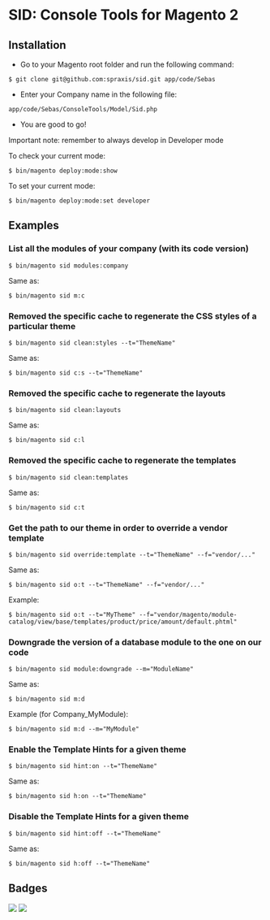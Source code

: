 # SID: Console Tools for Magento 2

## Installation

- Go to your Magento root folder and run the following command:
```
$ git clone git@github.com:spraxis/sid.git app/code/Sebas
```
- Enter your Company name in the following file:
```
app/code/Sebas/ConsoleTools/Model/Sid.php
```
- You are good to go!


Important note: remember to always develop in Developer mode

To check your current mode:
```
$ bin/magento deploy:mode:show
```
To set your current mode:
```
$ bin/magento deploy:mode:set developer
```


## Examples

### List all the modules of your company (with its code version)

```
$ bin/magento sid modules:company
```
Same as:
```
$ bin/magento sid m:c
```

### Removed the specific cache to regenerate the CSS styles of a particular theme

```
$ bin/magento sid clean:styles --t="ThemeName"
```
Same as:
```
$ bin/magento sid c:s --t="ThemeName"
```

### Removed the specific cache to regenerate the layouts

```
$ bin/magento sid clean:layouts
```
Same as:
```
$ bin/magento sid c:l
```

### Removed the specific cache to regenerate the templates

```
$ bin/magento sid clean:templates
```
Same as:
```
$ bin/magento sid c:t
```

###  Get the path to our theme in order to override a vendor template

```
$ bin/magento sid override:template --t="ThemeName" --f="vendor/..."
```
Same as:
```
$ bin/magento sid o:t --t="ThemeName" --f="vendor/..."
```
Example:
```
$ bin/magento sid o:t --t="MyTheme" --f="vendor/magento/module-catalog/view/base/templates/product/price/amount/default.phtml"
```

### Downgrade the version of a database module to the one on our code

```
$ bin/magento sid module:downgrade --m="ModuleName"
```
Same as:
```
$ bin/magento sid m:d
```
Example (for Company_MyModule):
```
$ bin/magento sid m:d --m="MyModule"
```

### Enable the Template Hints for a given theme

```
$ bin/magento sid hint:on --t="ThemeName"
```
Same as:
```
$ bin/magento sid h:on --t="ThemeName"
```

### Disable the Template Hints for a given theme

```
$ bin/magento sid hint:off --t="ThemeName"
```
Same as:
```
$ bin/magento sid h:off --t="ThemeName"
```

## Badges

![](https://img.shields.io/badge/license-MIT-blue.svg)
![](https://img.shields.io/badge/status-stable-green.svg)

